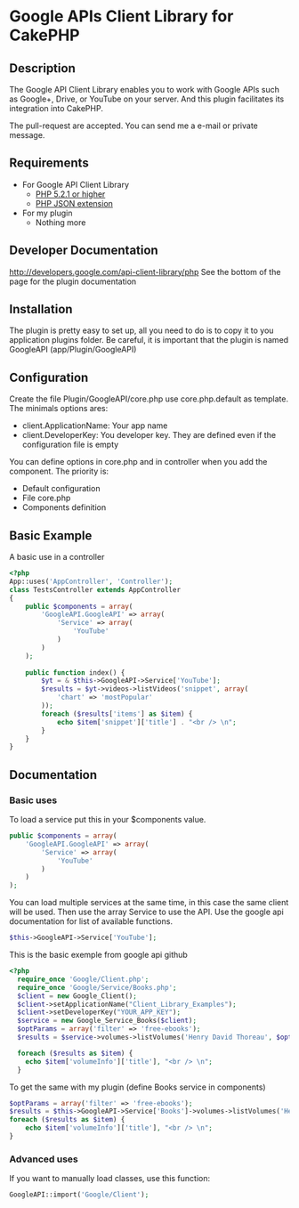 # Google APIs Client Library for CakePHP #

## Description ##
The Google API Client Library enables you to work with Google APIs such as Google+, Drive, or YouTube on your server. And this plugin facilitates its integration into CakePHP.

The pull-request are accepted.
You can send me a e-mail or private message.

## Requirements ##
* For Google API Client Library
	* [PHP 5.2.1 or higher](http://www.php.net/)
	* [PHP JSON extension](http://php.net/manual/en/book.json.php)
* For my plugin
	* Nothing more

## Developer Documentation ##
http://developers.google.com/api-client-library/php
See the bottom of the page for the plugin documentation

## Installation ##
The plugin is pretty easy to set up, all you need to do is to copy it to you application plugins folder.
Be careful, it is important that the plugin is named GoogleAPI (app/Plugin/GoogleAPI)

## Configuration ##
Create the file Plugin/GoogleAPI/core.php use core.php.default as template.
The minimals options ares:
* client.ApplicationName: Your app name
* client.DeveloperKey: You developer key.
They are defined even if the configuration file is empty

You can define options in core.php and in controller when you add the component.
The priority is:
* Default configuration
* File core.php
* Components definition

## Basic Example ##
A basic use in a controller
```PHP
<?php
App::uses('AppController', 'Controller');
class TestsController extends AppController
{
	public $components = array(
		'GoogleAPI.GoogleAPI' => array(
			'Service' => array(
				'YouTube'
			)
		)
	);
	
	public function index() {
		$yt = & $this->GoogleAPI->Service['YouTube'];
		$results = $yt->videos->listVideos('snippet', array(
			'chart' => 'mostPopular'
		));
		foreach ($results['items'] as $item) {
			echo $item['snippet']['title'] . "<br /> \n";
		}
	}
}
```

## Documentation ##

### Basic uses ###
To load a service put this in your $components value.
```PHP
public $components = array(
	'GoogleAPI.GoogleAPI' => array(
		'Service' => array(
			'YouTube'
		)
	)
);
```
You can load multiple services at the same time, in this case the same client will be used.
Then use the array Service to use the API.
Use the google api documentation for list of available functions.
```PHP
$this->GoogleAPI->Service['YouTube'];
```

This is the basic exemple from google api github
```PHP
<?php
  require_once 'Google/Client.php';
  require_once 'Google/Service/Books.php';
  $client = new Google_Client();
  $client->setApplicationName("Client_Library_Examples");
  $client->setDeveloperKey("YOUR_APP_KEY");
  $service = new Google_Service_Books($client);
  $optParams = array('filter' => 'free-ebooks');
  $results = $service->volumes->listVolumes('Henry David Thoreau', $optParams);

  foreach ($results as $item) {
    echo $item['volumeInfo']['title'], "<br /> \n";
  }
```
To get the same with my plugin (define Books service in components)
```PHP
$optParams = array('filter' => 'free-ebooks');
$results = $this->GoogleAPI->Service['Books']->volumes->listVolumes('Henry David Thoreau', $optParams);
foreach ($results as $item) {
	echo $item['volumeInfo']['title'], "<br /> \n";
}
```

### Advanced uses ###
If you want to manually load classes, use this function:
```PHP
GoogleAPI::import('Google/Client');
```
